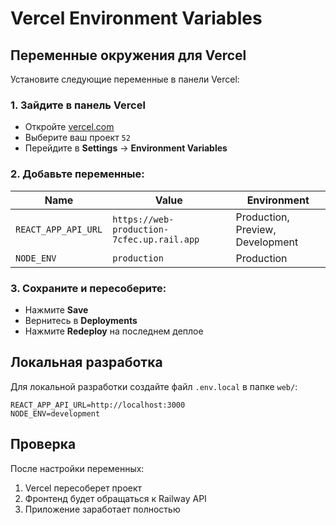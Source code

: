# Vercel Environment Variables

## Переменные окружения для Vercel

Установите следующие переменные в панели Vercel:

### 1. Зайдите в панель Vercel

- Откройте [vercel.com](https://vercel.com)
- Выберите ваш проект `52`
- Перейдите в **Settings** → **Environment Variables**

### 2. Добавьте переменные:

| Name                | Value                                      | Environment                      |
| ------------------- | ------------------------------------------ | -------------------------------- |
| `REACT_APP_API_URL` | `https://web-production-7cfec.up.rail.app` | Production, Preview, Development |
| `NODE_ENV`          | `production`                               | Production                       |

### 3. Сохраните и пересоберите:

- Нажмите **Save**
- Вернитесь в **Deployments**
- Нажмите **Redeploy** на последнем деплое

## Локальная разработка

Для локальной разработки создайте файл `.env.local` в папке `web/`:

```env
REACT_APP_API_URL=http://localhost:3000
NODE_ENV=development
```

## Проверка

После настройки переменных:

1. Vercel пересоберет проект
2. Фронтенд будет обращаться к Railway API
3. Приложение заработает полностью
